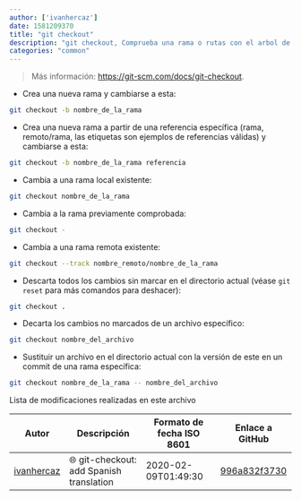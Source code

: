 ```yaml
---
author: ['ivanhercaz']
date: 1581209370
title: "git checkout"
description: "git checkout, Comprueba una rama o rutas con el arbol de trabajo."
categories: "common"
---
```

> Más información: <https://git-scm.com/docs/git-checkout>.

- Crea una nueva rama y cambiarse a esta:

```bash
git checkout -b nombre_de_la_rama
```

- Crea una nueva rama a partir de una referencia específica (rama, remoto/rama, las etiquetas son ejemplos de referencias válidas) y cambiarse a esta:

```bash
git checkout -b nombre_de_la_rama referencia
```

- Cambia a una rama local existente:

```bash
git checkout nombre_de_la_rama
```

- Cambia a la rama previamente comprobada:

```bash
git checkout -
```

- Cambia a una rama remota existente:

```bash
git checkout --track nombre_remoto/nombre_de_la_rama
```

- Descarta todos los cambios sin marcar en el directorio actual (véase `git reset` para más comandos para deshacer):

```bash
git checkout .
```

- Decarta los cambios no marcados de un archivo específico:

```bash
git checkout nombre_del_archivo
```

- Sustituir un archivo en el directorio actual con la versión de este en un commit de una rama específica:

```bash
git checkout nombre_de_la_rama -- nombre_del_archivo
```
Lista de modificaciones realizadas en este archivo


Autor | Descripción | Formato de fecha ISO 8601 | Enlace a GitHub
------|-----|-----|-----
[ivanhercaz](mailto:ivan@ivanhercaz.com) | :globe_with_meridians: git-checkout: add Spanish translation | 2020-02-09T01:49:30 | [996a832f3730](https://github.com/tldr-pages/tldr/commit/996a832f3730ab5243d116a828a954bc052ca698)

